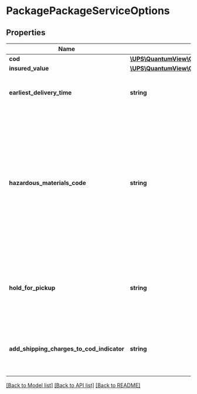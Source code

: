 # PackagePackageServiceOptions

## Properties
Name | Type | Description | Notes
------------ | ------------- | ------------- | -------------
**cod** | [**\UPS\QuantumView\QuantumView\PackageServiceOptionsCOD**](PackageServiceOptionsCOD.md) |  | [optional] 
**insured_value** | [**\UPS\QuantumView\QuantumView\PackageServiceOptionsInsuredValue**](PackageServiceOptionsInsuredValue.md) |  | [optional] 
**earliest_delivery_time** | **string** | Earliest delivery time. Time format is HHMMSS. | [optional] 
**hazardous_materials_code** | **string** | Indicates if the package contains hazardous materials. Valid values: - 1 - Hazardous Material - 2 - Electronically billed hazardous material.  If present, only one package may exist in the shipment. | [optional] 
**hold_for_pickup** | **string** | A flag indicating if a package should be held for pickup. True if tag exists, false otherwise. | 
**add_shipping_charges_to_cod_indicator** | **string** | An indicator flag that represents a Collect on Delivery (COD) package. | [optional] 

[[Back to Model list]](../../README.md#documentation-for-models) [[Back to API list]](../../README.md#documentation-for-api-endpoints) [[Back to README]](../../README.md)

